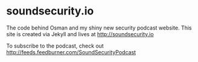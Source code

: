 # soundsecurity.io
The code behind Osman and my shiny new security podcast website. This site is created via Jekyll and lives at http://soundsecurity.io 

To subscribe to the podcast, check out http://feeds.feedburner.com/SoundSecurityPodcast
